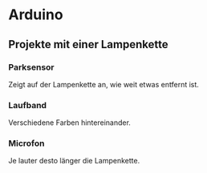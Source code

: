 # Arduino
## Projekte mit einer Lampenkette
### Parksensor
Zeigt auf der Lampenkette an, wie weit etwas entfernt ist.
### Laufband
Verschiedene Farben hintereinander.
### Microfon
Je lauter desto länger die Lampenkette.

